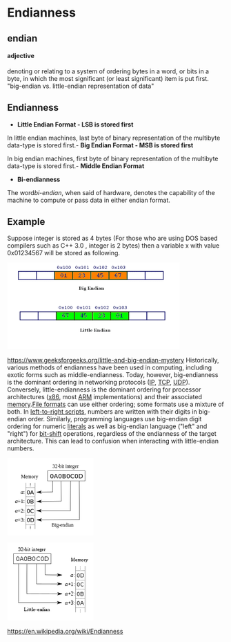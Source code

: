 # Endianness

## endian

#### adjective

denoting or relating to a system of ordering bytes in a word, or bits in a byte, in which the most significant (or least significant) item is put first.
"big-endian vs. little-endian representation of data"

## Endianness

- **Little Endian Format - LSB is stored first**

In little endian machines, last byte of binary representation of the multibyte data-type is stored first.-  **Big Endian Format - MSB is stored first**

In big endian machines, first byte of binary representation of the multibyte data-type is stored first.-  **Middle Endian Format**

- **Bi-endianness**

The word*bi-endian*, when said of hardware, denotes the capability of the machine to compute or pass data in either endian format.

## Example

Suppose integer is stored as 4 bytes (For those who are using DOS based compilers such as C++ 3.0 , integer is 2 bytes) then a variable x with value 0x01234567 will be stored as following.

![image](media/Endianness-image1.gif)

<https://www.geeksforgeeks.org/little-and-big-endian-mystery>
Historically, various methods of endianness have been used in computing, including exotic forms such as middle-endianness. Today, however, big-endianness is the dominant ordering in networking protocols ([IP](https://en.wikipedia.org/wiki/Internet_Protocol), [TCP](https://en.wikipedia.org/wiki/Transmission_Control_Protocol), [UDP](https://en.wikipedia.org/wiki/User_Datagram_Protocol)). Conversely, little-endianness is the dominant ordering for processor architectures ([x86](https://en.wikipedia.org/wiki/X86), most [ARM](https://en.wikipedia.org/wiki/ARM_architecture) implementations) and their associated [memory](https://en.wikipedia.org/wiki/Computer_memory).[File formats](https://en.wikipedia.org/wiki/File_format) can use either ordering; some formats use a mixture of both.
In [left-to-right scripts](https://en.wikipedia.org/wiki/Writing_system#Directionality), numbers are written with their digits in big-endian order. Similarly, programming languages use big-endian digit ordering for numeric [literals](https://en.wikipedia.org/wiki/Literal_(computer_programming)) as well as big-endian language ("left" and "right") for [bit-shift](https://en.wikipedia.org/wiki/Bitwise_operation#Logical_shift) operations, regardless of the endianness of the target architecture. This can lead to confusion when interacting with little-endian numbers.

![Big-Endian](media/Endianness-image2.png)

![Little-Endian](media/Endianness-image3.png)

<https://en.wikipedia.org/wiki/Endianness>

